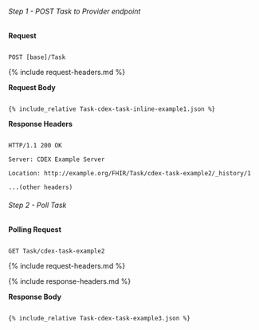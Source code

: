 

###### Step 1 - POST Task to Provider endpoint


**Request**

~~~

POST [base]/Task

~~~


{% include request-headers.md %}


**Request Body**


~~~

{% include_relative Task-cdex-task-inline-example1.json %}

~~~


**Response Headers**


~~~

HTTP/1.1 200 OK

Server: CDEX Example Server

Location: http://example.org/FHIR/Task/cdex-task-example2/_history/1

...(other headers)

~~~


###### Step 2 - Poll Task


**Polling Request**

~~~

GET Task/cdex-task-example2

~~~


{% include request-headers.md %}


{% include response-headers.md %}


**Response Body**


~~~

{% include_relative Task-cdex-task-example3.json %}

~~~


